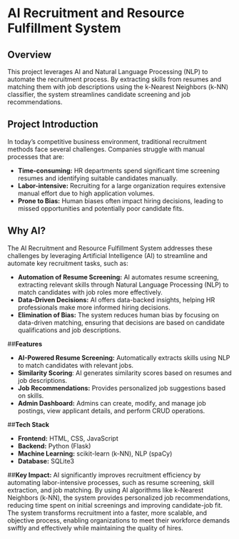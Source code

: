 # **AI Recruitment and Resource Fulfillment System**

## **Overview**
This project leverages AI and Natural Language Processing (NLP) to automate the recruitment process. By extracting skills from resumes and matching them with job descriptions using the k-Nearest Neighbors (k-NN) classifier, the system streamlines candidate screening and job recommendations.

## **Project Introduction**
In today’s competitive business environment, traditional recruitment methods face several challenges. Companies struggle with manual processes that are:

- **Time-consuming:** HR departments spend significant time screening resumes and identifying suitable candidates manually.
- **Labor-intensive:** Recruiting for a large organization requires extensive manual effort due to high application volumes.
- **Prone to Bias:** Human biases often impact hiring decisions, leading to missed opportunities and potentially poor candidate fits.

## **Why AI?**
The AI Recruitment and Resource Fulfillment System addresses these challenges by leveraging Artificial Intelligence (AI) to streamline and automate key recruitment tasks, such as:

- **Automation of Resume Screening:** AI automates resume screening, extracting relevant skills through Natural Language Processing (NLP) to match candidates with job roles more effectively.
- **Data-Driven Decisions:** AI offers data-backed insights, helping HR professionals make more informed hiring decisions.
- **Elimination of Bias:** The system reduces human bias by focusing on data-driven matching, ensuring that decisions are based on candidate qualifications and job descriptions.

##**Features**
- **AI-Powered Resume Screening:** Automatically extracts skills using NLP to match candidates with relevant jobs.
- **Similarity Scoring**: AI generates similarity scores based on resumes and job descriptions.
- **Job Recommendations:** Provides personalized job suggestions based on skills.
- **Admin Dashboard:** Admins can create, modify, and manage job postings, view applicant details, and perform CRUD operations.

##**Tech Stack**
- **Frontend:** HTML, CSS, JavaScript
- **Backend:** Python (Flask)
- **Machine Learning:** scikit-learn (k-NN), NLP (spaCy)
- **Database:** SQLite3

##**Key Impact:**
AI significantly improves recruitment efficiency by automating labor-intensive processes, such as resume screening, skill extraction, and job matching.
By using AI algorithms like k-Nearest Neighbors (k-NN), the system provides personalized job recommendations, reducing time spent on initial screenings and improving candidate-job fit.
The system transforms recruitment into a faster, more scalable, and objective process, enabling organizations to meet their workforce demands swiftly and effectively while maintaining the quality of hires.
